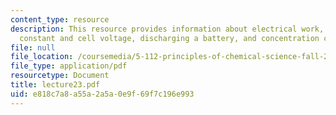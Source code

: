 ```yaml
---
content_type: resource
description: This resource provides information about electrical work, equilibrium
  constant and cell voltage, discharging a battery, and concentration cell.
file: null
file_location: /coursemedia/5-112-principles-of-chemical-science-fall-2005/e818c7a8a55a2a5a0e9f69f7c196e993_lecture23.pdf
file_type: application/pdf
resourcetype: Document
title: lecture23.pdf
uid: e818c7a8-a55a-2a5a-0e9f-69f7c196e993
---
```

